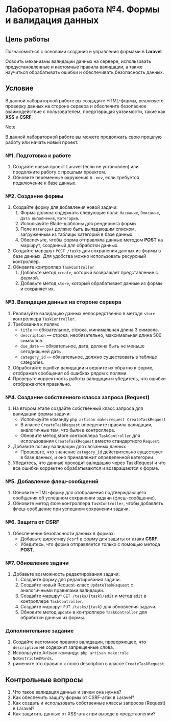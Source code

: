 # Лабораторная работа №4. Формы и валидация данных

## Цель работы

Познакомиться с основами создания и управления формами в **Laravel**.

Освоить механизмы валидации данных на сервере, использовать предустановленные и кастомные правила валидации, а также научиться обрабатывать ошибки и обеспечивать безопасность данных.

## Условие

В данной лабораторной работе вы создадите HTML-формы, реализуете проверку данных на стороне сервера и обеспечите безопасное взаимодействие с пользователем, предотвращая уязвимости, такие как **XSS** и **CSRF**.

> [!NOTE]
> В данной лабораторной работе вы можете продолжать свою прошлую работу или начать новый проект.

### №1. Подготовка к работе

1. Создайте новый проект Laravel (если не установлен) или продолжите работу с прошлым проектом.
2. Обновите переменные окружения в `.env`, если требуется подключение к базе данных.

### №2. Создание формы

1. Создайте форму для добавления новой задачи:
   1. Форма должна содержать следующие поля: `Название`, `Описание`, `Дата выполнения`, `Категория`.
   2. Используйте Blade-шаблоны для рендеринга формы
   3. Поле `Категория` должно быть выпадающим списком, загруженным из таблицы категорий в базе данных.
   4. Обеспечьте, чтобы форма отправляла данные методом **POST** на маршрут, созданный для обработки данных.
2. Создайте маршрут `POST /tasks` для сохранения данных из формы в базе данных. Для удобства можно использовать ресурсный контроллер.
3. Обновите контроллер `TaskController`
   1. Добавьте метод `create`, который возвращает представление с формой.
   2. Добавьте метод `store`, который обрабатывает данные из формы и сохраняет их.

### №3. Валидация данных на стороне сервера

1. Реализуйте валидацию данных непосредственно в методе `store` контроллера `TaskController`.
2. Требования к полям:
   - `title` — обязательное, строка, минимальная длина 3 символа.
   - `description` — строка, необязательно, максимальная длина 500 символов.
   - `due_date` — обязательное, дата, должна быть не меньше сегодняшней даты.
   - `category_id` — обязательное, должно существовать в таблице categories.
3. Обработайте ошибки валидации и верните их обратно к форме, отображая сообщения об ошибках рядом с полями.
4. Проверьте корректность работы валидации и убедитесь, что ошибки отображаются правильно.

### №4. Создание собственного класса запроса (Request)

1. На втором этапе создайте собственный класс запроса для валидации формы задачи:
   - Используйте команду `php artisan make:request CreateTaskRequest`
   - В классе `CreateTaskRequest` определите правила валидации, аналогичные тем, что были в контроллере.
   - Обновите метод store контроллера `TaskController` для использования `CreateTaskRequest` вместо стандартного `Request`.
2. Добавьте логику валидации для связанных данных
   -  Проверьте, что значение `category_id` действительно существует в базе данных, и оно принадлежит определенной категории.
3. Убедитесь, что данные проходят валидацию через TaskRequest и что все ошибки корректно обрабатываются и возвращаются к форме.

### №5. Добавление флеш-сообщений

1. Обновите HTML-форму для отображения подтверждающего сообщения об успешном сохранении задачи (флеш-сообщение).
2. Обновите метод store контроллера `TaskController`, чтобы добавлять флеш-сообщение при успешном сохранении задачи.

### №6. Защита от CSRF

1. Обеспечение безопасности данных в формах:
   - Добавьте директиву `@csrf` в форму для защиты от атаки **CSRF**.
   - Убедитесь, что форма отправляется только с помощью метода **POST**.

### №7. Обновление задачи

1. Добавьте возможность редактирования задачи:
   1. Создайте форму для редактирования задачи.
   2. Создайте новый Request-класс `UpdateTaskRequest` с аналогичными правилами валидации.
   3. Создайте маршрут `GET /tasks/{task}/edit` и метод `edit` в контроллере `TaskController`.
   4. Создайте маршрут `PUT /tasks/{task}` для обновления задачи.
   5. Обновите метод `update` в контроллере `TaskController` для обработки данных из формы.

### Дополнительное задание

1. Создайте кастомное правило валидации, проверяющее, что `description` не содержит запрещенные слова.
2. Используйте Artisan-команду: `php artisan make:rule NoRestrictedWords`.
3. римените это правило к полю description в классе `CreateTaskRequest`.

## Контрольные вопросы

1. Что такое валидация данных и зачем она нужна?
2. Как обеспечить защиту формы от CSRF-атак в Laravel?
3. Как создать и использовать собственные классы запросов (Request) в Laravel?
4. Как защитить данные от XSS-атак при выводе в представлении?